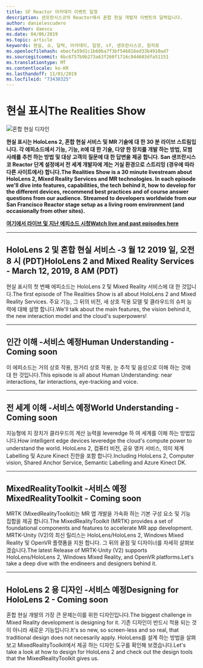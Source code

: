 ```yaml
---
title: SF Reactor 아카데미 이벤트 일정
description: 샌프란시스코의 Reactor에서 혼합 현실 개발자 이벤트의 달력입니다.
author: danielescudero
ms.author: daescu
ms.date: 04/06/2019
ms.topic: article
keywords: 현실, 쇼, 달력, 아카데미, 일정, sf, 샌프란시스코, 원자로
ms.openlocfilehash: ebecfa59d1c1b60ba7f3bf546816ed33b4910ad7
ms.sourcegitcommit: 6bc6757b9b273a63f260f1716c944603dfa51151
ms.translationtype: MT
ms.contentlocale: ko-KR
ms.lasthandoff: 11/01/2019
ms.locfileid: "73438325"
---
```

# <a name="the-realities-show"></a><span data-ttu-id="62194-104">현실 표시</span><span class="sxs-lookup"><span data-stu-id="62194-104">The Realities Show</span></span>
![혼합 현실 디자인](images/therealitiesshow.jpg)

<span data-ttu-id="62194-106">**현실 표시는 HoloLens 2, 혼합 현실 서비스 및 MR 기술에 대 한 30 분 라이브 스트림입니다. 각 에피소드에서 기능, 기능, it에 대 한 기술, 다양 한 장치를 개발 하는 방법, 모범 사례를 추천 하는 방법 및 대상 고객의 질문에 대 한 답변을 제공 합니다. San 샌프란시스코 Reactor 단계 설정에서 전 세계 개발자에 게는 거실 환경으로 스트리밍 (경우에 따라 다른 사이트에서) 합니다.**</span><span class="sxs-lookup"><span data-stu-id="62194-106">**The Realities Show is a 30 minute livestream about HoloLens 2, Mixed Reality Services and MR technologies. In each episode we'll dive into features, capabilities, the tech behind it, how to develop for the different devices, recommend best practices and of course answer questions from our audience. Streamed to developers worldwide from our San Francisco Reactor stage setup as a living room environment (and occasionally from other sites).**</span></span>

<span data-ttu-id="62194-107">**[여기에서 라이브 및 지난 에피소드 시청](https://aka.ms/trs)**</span><span class="sxs-lookup"><span data-stu-id="62194-107">**[Watch live and past episodes here](https://aka.ms/trs)**</span></span>
___

## <a name="hololens-2-and-mixed-reality-services---march-12-2019-8-am-pdt"></a><span data-ttu-id="62194-108">**HoloLens 2 및 혼합 현실 서비스** -3 월 12 2019 일, 오전 8 시 (PDT)</span><span class="sxs-lookup"><span data-stu-id="62194-108">**HoloLens 2 and Mixed Reality Services** - March 12, 2019, 8 AM (PDT)</span></span>
<span data-ttu-id="62194-109">현실 표시의 첫 번째 에피소드는 HoloLens 2 및 Mixed Reality 서비스에 대 한 것입니다.</span><span class="sxs-lookup"><span data-stu-id="62194-109">The first episode of The Realities Show is all about HoloLens 2 and Mixed Reality Services.</span></span> <span data-ttu-id="62194-110">주요 기능, 그 뒤의 비전, 새 상호 작용 모델 및 클라우드의 슈퍼 능력에 대해 설명 합니다.</span><span class="sxs-lookup"><span data-stu-id="62194-110">We'll talk about the main features, the vision behind it, the new interaction model and the cloud's superpowers!</span></span>

___

## <a name="human-understanding---coming-soon"></a><span data-ttu-id="62194-111">**인간 이해** -서비스 예정</span><span class="sxs-lookup"><span data-stu-id="62194-111">**Human Understanding** - Coming soon</span></span>
<span data-ttu-id="62194-112">이 에피소드는 거의 상호 작용, 원거리 상호 작용, 눈 추적 및 음성으로 이해 하는 것에 대 한 것입니다.</span><span class="sxs-lookup"><span data-stu-id="62194-112">This episode is all about Human Understanding: near interactions, far interactions, eye-tracking and voice.</span></span>

___
## <a name="world-understanding---coming-soon"></a><span data-ttu-id="62194-113">**전 세계 이해** -서비스 예정</span><span class="sxs-lookup"><span data-stu-id="62194-113">**World Understanding** - Coming soon</span></span>
<span data-ttu-id="62194-114">지능형에 지 장치가 클라우드의 계산 능력을 leveredge 하 여 세계를 이해 하는 방법입니다.</span><span class="sxs-lookup"><span data-stu-id="62194-114">How intelligent edge devices leveredge the cloud's compute power to understand the world.</span></span> <span data-ttu-id="62194-115">HoloLens 2, 컴퓨터 비전, 공유 앵커 서비스, 의미 체계 Labelling 및 Azure Kinect 진한을 포함 합니다.</span><span class="sxs-lookup"><span data-stu-id="62194-115">Including HoloLens 2, Computer vision, Shared Anchor Service, Semantic Labelling and Azure Kinect DK.</span></span>

___
## <a name="mixedrealitytoolkit---coming-soon"></a><span data-ttu-id="62194-116">**MixedRealityToolkit** -서비스 예정</span><span class="sxs-lookup"><span data-stu-id="62194-116">**MixedRealityToolkit** - Coming soon</span></span>
<span data-ttu-id="62194-117">MRTK (MixedRealityToolkit)는 MR 앱 개발을 가속화 하는 기본 구성 요소 및 기능 집합을 제공 합니다.</span><span class="sxs-lookup"><span data-stu-id="62194-117">The MixedRealityToolkit (MRTK) provides a set of foundational components and features to accelerate MR app development.</span></span> <span data-ttu-id="62194-118">MRTK-Unity (V2)의 최신 릴리스는 HoloLens/HoloLens 2, Windows Mixed Reality 및 OpenVR 플랫폼을 지원 합니다. 그 뒤의 끝점 및 디자이너를 자세히 살펴보겠습니다.</span><span class="sxs-lookup"><span data-stu-id="62194-118">The latest Release of MRTK-Unity (V2) supports HoloLens/HoloLens 2, Windows Mixed Reality, and OpenVR platforms.Let's take a deep dive with the endineers and designers behind it.</span></span>

___
## <a name="designing-for-hololens-2---coming-soon"></a><span data-ttu-id="62194-119">**HoloLens 2 용 디자인** -서비스 예정</span><span class="sxs-lookup"><span data-stu-id="62194-119">**Designing for HoloLens 2** - Coming soon</span></span>
<span data-ttu-id="62194-120">혼합 현실 개발의 가장 큰 문제는이를 위한 디자인입니다.</span><span class="sxs-lookup"><span data-stu-id="62194-120">The biggest challenge in Mixed Reality development is designing for it.</span></span> <span data-ttu-id="62194-121">기존 디자인이 반드시 적용 되는 것이 아니라 새로운 기능입니다.</span><span class="sxs-lookup"><span data-stu-id="62194-121">It's so new, so screen-less and so real, that traditional design does not necesarily apply.</span></span> <span data-ttu-id="62194-122">HoloLens를 설계 하는 방법을 살펴보고 MixedRealityToolkit에서 제공 하는 디자인 도구를 확인해 보겠습니다.</span><span class="sxs-lookup"><span data-stu-id="62194-122">Let's take a look at how to design for HoloLens 2 and check out the design tools that the MixedRealityToolkit gives us.</span></span>


